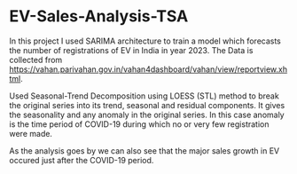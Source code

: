 # EV-Sales-Analysis-TSA
In this project I used SARIMA architecture to train a model which forecasts the number of registrations of EV in India in year 2023. The Data is collected from https://vahan.parivahan.gov.in/vahan4dashboard/vahan/view/reportview.xhtml. 

Used Seasonal-Trend Decomposition using LOESS (STL) method to break the original series into its trend, seasonal and residual components. 
It gives the seasonality and any anomaly in the original series. In this case anomaly is the time period of COVID-19 during which no or very few registration were made.

As the analysis goes by we can also see that the major sales growth in EV occured just after the COVID-19 period.
